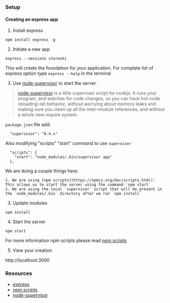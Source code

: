 ### Setup
#### Creating an express app

1. Install express

  ```
  npm install express -g

  ```

2. Initiate a new app

  ```
  express --sessions storeski
  ```

  This will create the foundation for your application. For complete list of express option type `express --help` in the terminal 

3. Use [node-supervisor](https://github.com/isaacs/node-supervisor) to start the server.

  > [node-supervisor](https://github.com/isaacs/node-supervisor) is a little supervisor script for nodejs. It runs your program, and watches for code changes, so you can have hot-code reloading-ish behavior, without worrying about memory leaks and making sure you clean up all the inter-module references, and without a whole new require system. 

  `package.json` file add:

  ```
    "supervisor": "0.4.x"
  ```

  Also modifying "scripts" "start" command to use `supervisor`

  ```
    "scripts": {
      "start": "node_modules/.bin/supervisor app"
    },

  ```
  We are doing a couple things here:

    1. We are using [npm scripts](https://npmjs.org/doc/scripts.html): This allows us to start the server using the command `npm start`
    2. We are using the local `supervisor` script that will be present in the `node_modules/.bin` directory after we run `npm install`

3. Update modules

  ```
  npm install
  ```

4. Start the server

  ```
  npm start
  ```
  For more information npm scripts please read [npm scripts](https://npmjs.org/doc/scripts.html)

5. View your creation

  http://localhost:3000


### Resources
- [express](https://expressjs.com)
- [npm scripts](https://npmjs.org/doc/scripts.html)
- [node-supervisor](https://github.com/isaacs/node-supervisor)
